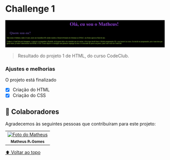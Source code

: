 # Challenge 1

<img src="./example-image.png" width="650px" alt="logo-challenge">

> Resultado do projeto 1 de HTML, do curso CodeClub.

### Ajustes e melhorias

O projeto está finalizado

- [x] Criação do HTML
- [x] Criação do CSS
## 🤝 Colaboradores

Agradecemos às seguintes pessoas que contribuíram para este projeto:

<table>
  <tr>
    <td align="center">
      <a href="https://github.com/mathetheu">
        <img src="https://avatars.githubusercontent.com/u/40884173?s=400&v=4" width="100px;" alt="Foto do Matheus"/><br>
        <sub>
          <b>Matheus P. Gomes</b>
        </sub>
      </a>
    </td>

  </tr>
</table>

[⬆ Voltar ao topo](#yoga-interface)<br>
